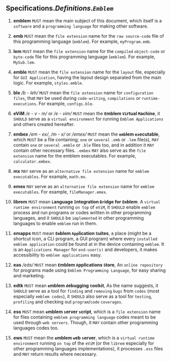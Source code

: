 ## **Specifications**._Definitions_.**_`Emblem`_**

1.  **emblem** `MUST` mean the main subject of this document, which itself is a `software` and a `programming language` for making other software.

2.  **emb** `MUST` mean the `file extension` name for the `raw source-code` file of this programming language (`emblem`). For example, `myProgram.emb`.

3.  **lem** `MUST` mean the `file extension` name for the `compiled` `object-code` or `byte-code` file for this programming language (`emblem`). For example, `MySub.lem`.

4.  **emble** `MUST` mean the `file extension` name for the `layout` file, especially for `GUI Application`, having the layout design separated from the main logic. For example, `styles.emble`.

5.  **ble** _/b - leh/_ `MUST` mean the `file extension` name for `configuration files`, that `MAY` be used during `code-writing`, `compilations` or `runtime-executions`. For example, `configs.ble`.

6.  **eViM** _/e - v - m/_ or _/e - vim/_ `MUST` mean the **`E`mblem `Vi`rtual `M`achine**, it `SHOULD` serve as a `virtual environment` for running `Emblem Applications` and others created hereafter.

7.  **embex** _/em - ex/_, _/m - x/_ or _/emex/_ `MUST` mean the **`emb`lem `ex`ecutable**, which `MUST` be a file containing; `one` or `several` `.emb` or `.lem` file(s), `MAY` contain `one` or `several` `.emble` or `.ble` files too, and in addition it `MAY` contain other necessary files. `.embex` `MAY` also serve as the `file extension` name for the emblem executables. For example, `calculator.embex`.

8.  **mx** `MAY` serve as an `alternative file extension` name for `emblem executables`. For example, `math.mx`.

9.  **emex** `MAY` serve as an `alternative file extension` name for `emblem executables`. For example, `fileManager.emex`.

10. **librem** `MUST` mean **`L`anguage `I`ntegration `Br`idge for `Em`blem**. A `virtual runtime environment` running `on top` of `eViM`, it `SHOULD` enable `emblem` process and run programs or codes written in other programming languages, and it `SHOULD` be `implemented` in other programming languages to enable `emblem` run in them.

11. **emapps** `MUST` mean **`Em`blem `App`lication `S`uites**, a place (might be a shortcut icon, a CLI program, a GUI program) where every `installed emblem application` could be found at in the device containing `emblem`. It is an `Applications Manager` for `end-user(s)` and developers, it makes accessibility to `emblem applications` easy.

12. **eas** _/e&#0225;s/_ `MUST` mean **`E`mblem `A`pplications `S`tore**, An `online repository` for programs made using `Emblem Programming Language`, for easy sharing and marketing.

13. **edtk** `MUST` mean **`e`mblem `d`ebugging `t`ool`k`it**, As the name suggests, it `SHOULD` serve as a tool for `finding` and `removing` `bugs` from `codes` (most especially `emblem codes`), it `SHOULD` also serve as a tool for `testing`, `profiling` and checking out `program`/`code` `coverages`.

14. **ess** `MUST` mean **`e`mblem `s`erver `s`cript**, which is a `file extension` name for files containing `emblem programming language` codes meant to be used through `web servers`. Though, it `MAY` contain other programming languages codes too.

15. **ews** `MUST` mean the **`e`mblem `w`eb `s`erver**, which is a `virtual runtime environment` running `on top` of the `eViM` (or the `librem` especially for other programming languages implementations), it processes `.ess` files and `MAY` return results where necessary.

